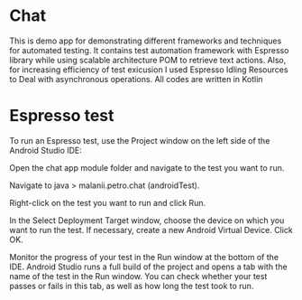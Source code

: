 # Chat
This is demo app for demonstrating different frameworks and techniques for automated testing. It contains test automation framework with Espresso library while using scalable architecture POM to retrieve text actions. Also, for increasing efficiency of test exicusion I used  Espresso Idling Resources to Deal with asynchronous operations. All codes are written in Kotlin

# Espresso test
To run an Espresso test, use the Project  window on the left side of the Android Studio IDE:

Open the chat app module folder and navigate to the test you want to run. 

Navigate to java > malanii.petro.chat (androidTest).

Right-click on the test you want to run and click Run.

In the Select Deployment Target window, choose the device on which you want to run the test. If necessary, create a new Android Virtual Device. Click OK.

Monitor the progress of your test in the Run window at the bottom of the IDE. Android Studio runs a full build of the project and opens a tab with the name of the test in the Run window. You can check whether your test passes or fails in this tab, as well as how long the test took to run.
